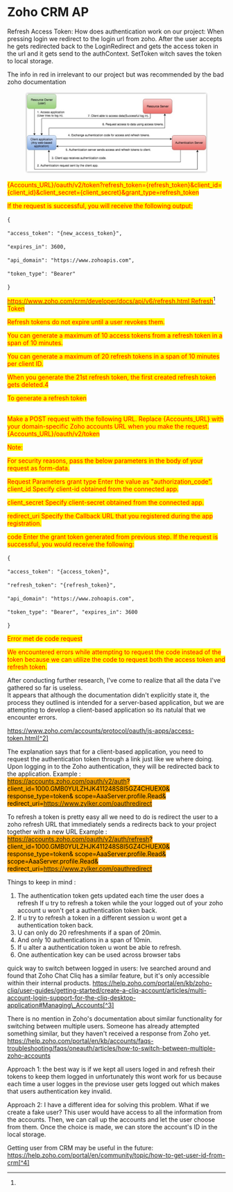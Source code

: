# Zoho CRM AP

Refresh Access Token: How does authentication work on our project: When pressing login we redirect to the login url from zoho. After the user accepts he gets redirected back to the LoginRedirect and gets the access token in the url and it gets send to the authContext. SetToken witch saves the token to local storage.

The info in red in irrelevant to our project but was recommended by the bad zoho documentation

<figure><img src="../.gitbook/assets/image (19).png" alt=""><figcaption></figcaption></figure>

<mark style="color:red;">{Accounts\_URL}/oauth/v2/token?refresh\_token={refresh\_token}\&client\_id={client\_id}\&client\_secret={client\_secret}\&grant\_type=refresh\_token</mark>&#x20;

<mark style="color:red;">If the request is successful, you will receive the following output:</mark>



`{`&#x20;

&#x20;   `"access_token": "{new_access_token}",`&#x20;

&#x20;   `"expires_in": 3600,`&#x20;

&#x20;   `"api_domain": "https://www.zohoapis.com",`&#x20;

&#x20;   `"token_type": "Bearer"`&#x20;

`}`&#x20;

[<mark style="color:red;">https://www.zoho.com/crm/developer/docs/api/v6/refresh.html Refresh</mark>](#user-content-fn-1)[^1] <mark style="color:red;">Token</mark>&#x20;

&#x20;<mark style="color:red;">Refresh tokens do not expire until a user revokes them.</mark>&#x20;

<mark style="color:red;">You can generate a maximum of 10 access tokens from a refresh token in a span of 10 minutes.</mark>&#x20;

<mark style="color:red;">You can generate a maximum of 20 refresh tokens in a span of 10 minutes per client ID.</mark>&#x20;

<mark style="color:red;">When you generate the 21st refresh token, the first created refresh token gets deleted.4</mark>&#x20;

<mark style="color:red;">To generate a refresh token</mark>&#x20;

\
<mark style="color:red;">Make a POST request with the following URL. Replace {Accounts\_URL} with your domain-specific Zoho accounts URL when you make the request. {Accounts\_URL}/oauth/v2/token</mark>&#x20;

<mark style="color:red;">Note:</mark>&#x20;

<mark style="color:red;">For security reasons, pass the below parameters in the body of your request as form-data.</mark>&#x20;

<mark style="color:red;">Request Parameters grant type Enter the value as "authorization\_code". client\_id Specify client-id obtained from the connected app.</mark>&#x20;

<mark style="color:red;">client\_secret Specify client-secret obtained from the connected app.</mark>&#x20;

<mark style="color:red;">redirect\_uri Specify the Callback URL that you registered during the app registration.</mark>&#x20;

<mark style="color:red;">code Enter the grant token generated from previous step. If the request is successful, you would receive the following:</mark>&#x20;

`{`

&#x20;`"access_token": "{access_token}",`&#x20;

`"refresh_token": "{refresh_token}",`&#x20;

`"api_domain": "https://www.zohoapis.com",`&#x20;

`"token_type": "Bearer", "expires_in": 3600`&#x20;

`}`

<mark style="color:red;">Error met de code request</mark>&#x20;

<mark style="color:red;">We encountered errors while attempting to request the code instead of the token because we can utilize the code to request both the access token and refresh token.</mark>

After conducting further research, I've come to realize that all the data I've gathered so far is useless.\
It appears that although the documentation didn't explicitly state it, the process they outlined is intended for a server-based application, but we are attempting to develop a client-based application so its natulal that we encounter errors.

https://www.zoho.com/accounts/protocol/oauth/js-apps/access-token.html[^2]

The explanation says that for a client-based application, you need to request the authentication token through a link just like we where doing. Upon logging in to the Zoho authentication, they will be redirected back to the application. Example :\
<mark style="background-color:orange;">https://accounts.zoho.com/oauth/v2/auth? client\_id=1000.GMB0YULZHJK411248S8I5GZ4CHUEX0& response\_type=token& scope=AaaServer.profile.Read& redirect\_uri=https://www.zylker.com/oauthredirect</mark>

To refresh a token is pretty easy all we need to do is redirect the user to a zoho refresh URL that immediately sends a redirects back to your project together with a new URL Example : <mark style="background-color:orange;">https://accounts.zoho.com/oauth/v2/auth/refresh? client\_id=1000.GMB0YULZHJK411248S8I5GZ4CHUEX0& response\_type=token& scope=AaaServer.profile.Read& scope=AaaServer.profile.Read& redirect\_uri=https://www.zylker.com/oauthredirect</mark>

Things to keep in mind :

1. The authentication token gets updated each time the user does a refresh If u try to refresh a token while the your logged out of your zoho account u won't get a authentication token back.
2. If u try to refresh a token in a different session u wont get a authentication token back.
3. U can only do 20 refreshments if a span of 20min.
4. And only 10 authentications in a span of 10min.
5. If u alter a authentication token u wont be able to refresh.
6. One authentication key can be used across browser tabs

quick way to switch between logged in users: Ive searched around and found that Zoho Chat Cliq has a similar feature, but it's only accessible within their internal products. https://help.zoho.com/portal/en/kb/zoho-cliq/user-guides/getting-started/create-a-cliq-account/articles/multi-account-login-support-for-the-cliq-desktop-application#Managing\_Accounts[^3]

There is no mention in Zoho's documentation about similar functionality for switching between multiple users. Someone has already attempted something similar, but they haven't received a response from Zoho yet. https://help.zoho.com/portal/en/kb/accounts/faqs-troubleshooting/faqs/oneauth/articles/how-to-switch-between-multiple-zoho-accounts

Approach 1: the best way is if we kept all users loged in and refresh their tokens to keep them logged in unfortunately this wont work for us because each time a user logges in the previose user gets logged out which makes that users authentication key invalid.

Approach 2: I have a different idea for solving this problem. What if we create a fake user? This user would have access to all the information from the accounts. Then, we can call up the accounts and let the user choose from them. Once the choice is made, we can store the account's ID in the local storage.

Getting user from CRM may be useful in the future:\
https://help.zoho.com/portal/en/community/topic/how-to-get-user-id-from-crm[^4]

[^1]: 

[^2]: 

[^3]: 

[^4]: 
